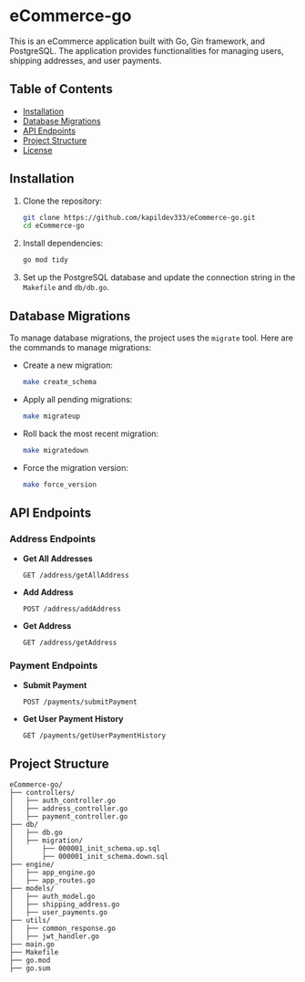 # eCommerce-go

This is an eCommerce application built with Go, Gin framework, and PostgreSQL. The application provides functionalities
for managing users, shipping addresses, and user payments.

## Table of Contents

- [Installation](#installation)
- [Database Migrations](#database-migrations)
- [API Endpoints](#api-endpoints)
- [Project Structure](#project-structure)
- [License](#license)

## Installation

1. Clone the repository:

    ```sh
    git clone https://github.com/kapildev333/eCommerce-go.git
    cd eCommerce-go
    ```

2. Install dependencies:

    ```sh
    go mod tidy
    ```

3. Set up the PostgreSQL database and update the connection string in the `Makefile` and `db/db.go`.

## Database Migrations

To manage database migrations, the project uses the `migrate` tool. Here are the commands to manage migrations:

- Create a new migration:

    ```sh
    make create_schema
    ```

- Apply all pending migrations:

    ```sh
    make migrateup
    ```

- Roll back the most recent migration:

    ```sh
    make migratedown
    ```

- Force the migration version:

    ```sh
    make force_version
    ```

## API Endpoints

### Address Endpoints

- **Get All Addresses**

    ```http
    GET /address/getAllAddress
    ```

- **Add Address**

    ```http
    POST /address/addAddress
    ```

- **Get Address**

    ```http
    GET /address/getAddress
    ```

### Payment Endpoints

- **Submit Payment**

    ```http
    POST /payments/submitPayment
    ```

- **Get User Payment History**

    ```http
    GET /payments/getUserPaymentHistory
    ```

## Project Structure

```plaintext
eCommerce-go/
├── controllers/
│   ├── auth_controller.go
│   ├── address_controller.go
│   ├── payment_controller.go
├── db/
│   ├── db.go
│   ├── migration/
│       ├── 000001_init_schema.up.sql
│       ├── 000001_init_schema.down.sql
├── engine/
│   ├── app_engine.go
│   ├── app_routes.go
├── models/
│   ├── auth_model.go
│   ├── shipping_address.go
│   ├── user_payments.go
├── utils/
│   ├── common_response.go
│   ├── jwt_handler.go    
├── main.go
├── Makefile
├── go.mod
├── go.sum